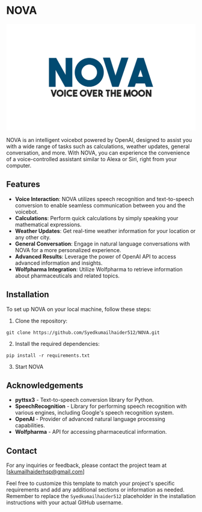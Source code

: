 # NOVA

![NOVA Logo](nova_logo.png)

NOVA is an intelligent voicebot powered by OpenAI, designed to assist you with a wide range of tasks such as calculations, weather updates, general conversation, and more. With NOVA, you can experience the convenience of a voice-controlled assistant similar to Alexa or Siri, right from your computer.

## Features

- **Voice Interaction**: NOVA utilizes speech recognition and text-to-speech conversion to enable seamless communication between you and the voicebot.
- **Calculations**: Perform quick calculations by simply speaking your mathematical expressions.
- **Weather Updates**: Get real-time weather information for your location or any other city.
- **General Conversation**: Engage in natural language conversations with NOVA for a more personalized experience.
- **Advanced Results**: Leverage the power of OpenAI API to access advanced information and insights.
- **Wolfpharma Integration**: Utilize Wolfpharma to retrieve information about pharmaceuticals and related topics.

## Installation

To set up NOVA on your local machine, follow these steps:

1. Clone the repository:

```shell
git clone https://github.com/Syedkumailhaider512/NOVA.git
```

2. Install the required dependencies:

```shell
pip install -r requirements.txt
```

3. Start NOVA

## Acknowledgements

- **pyttsx3** - Text-to-speech conversion library for Python.
- **SpeechRecognition** - Library for performing speech recognition with various engines, including Google's speech recognition system.
- **OpenAI** - Provider of advanced natural language processing capabilities.
- **Wolfpharma** - API for accessing pharmaceutical information.

## Contact

For any inquiries or feedback, please contact the project team at [skumailhaiderhsp@gmail.com]

Feel free to customize this template to match your project's specific requirements and add any additional sections or information as needed. Remember to replace the `Syedkumailhaider512` placeholder in the installation instructions with your actual GitHub username.
